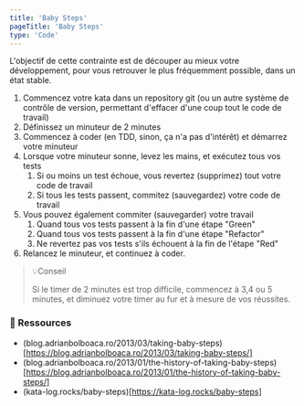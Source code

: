```yaml
---
title: 'Baby Steps'
pageTitle: 'Baby Steps'
type: 'Code'
---
```

L'objectif de cette contrainte est de découper au mieux votre développement, pour vous retrouver le plus fréquemment possible, dans un état stable.

1. Commencez votre kata dans un repository git (ou un autre système de contrôle de version, permettant d'effacer d'une coup tout le code de travail)
2. Définissez un minuteur de 2 minutes
3. Commencez à coder (en TDD, sinon, ça n'a pas d'intérêt) et démarrez votre minuteur
4. Lorsque votre minuteur sonne, levez les mains, et exécutez tous vos tests
   1. Si ou moins un test échoue, vous revertez (supprimez) tout votre code de travail
   2. Si tous les tests passent, commitez (sauvegardez) votre code de travail
5. Vous pouvez également commiter (sauvegarder) votre travail
   1. Quand tous vos tests passent à la fin d'une étape "Green"
   2. Quand tous vos tests passent à la fin d'une étape "Refactor"
   3. Ne revertez pas vos tests s'ils échouent à la fin de l'étape "Red"
6. Relancez le minuteur, et continuez à coder.


> 💡Conseil
>
> Si le timer de 2 minutes est trop difficile, commencez à 3,4 ou 5 minutes, et diminuez votre timer au fur et à mesure de vos réussites.

### 🔗 Ressources
- (blog.adrianbolboaca.ro/2013/03/taking-baby-steps)[https://blog.adrianbolboaca.ro/2013/03/taking-baby-steps/]
- (blog.adrianbolboaca.ro/2013/01/the-history-of-taking-baby-steps)[https://blog.adrianbolboaca.ro/2013/01/the-history-of-taking-baby-steps/]
- (kata-log.rocks/baby-steps)[https://kata-log.rocks/baby-steps]

